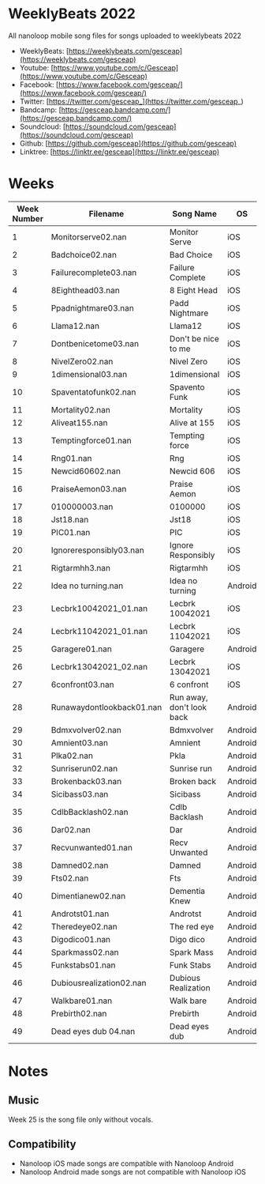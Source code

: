 # WeeklyBeats 2022

All nanoloop mobile song files for songs uploaded to weeklybeats 2022

* WeeklyBeats: [https://weeklybeats.com/gesceap](https://weeklybeats.com/gesceap)
* Youtube: [https://www.youtube.com/c/Gesceap](https://www.youtube.com/c/Gesceap)
* Facebook: [https://www.facebook.com/gesceap/](https://www.facebook.com/gesceap/)
* Twitter: [https://twitter.com/gesceap_](https://twitter.com/gesceap_)
* Bandcamp: [https://gesceap.bandcamp.com/](https://gesceap.bandcamp.com/)
* Soundcloud: [https://soundcloud.com/gesceap](https://soundcloud.com/gesceap)
* Github: [https://github.com/gesceap](https://github.com/gesceap)
* Linktree: [https://linktr.ee/gesceap](https://linktr.ee/gesceap)


# Weeks

| Week Number | Filename | Song Name | OS | BPM |
|-|-|-|-|-|
| 1 | Monitorserve02.nan | Monitor Serve | iOS | 160 |
| 2 | Badchoice02.nan | Bad Choice | iOS | 95 |
| 3 | Failurecomplete03.nan | Failure Complete | iOS | 120 |
| 4 | 8Eighthead03.nan | 8 Eight Head | iOS | 135 |
| 5 | Ppadnightmare03.nan | Padd Nightmare | iOS | 116 |
| 6 | Llama12.nan | Llama12 | iOS | 112 |
| 7 | Dontbenicetome03.nan | Don't be nice to me | iOS | 155 |
| 8 | NivelZero02.nan | Nivel Zero | iOS | 163 |
| 9 | 1dimensional03.nan | 1dimensional | iOS | 150 |
| 10 | Spaventatofunk02.nan | Spavento Funk | iOS | 165 |
| 11 | Mortality02.nan | Mortality | iOS | 135 |
| 12 | Aliveat155.nan | Alive at 155 | iOS | 155 |
| 13 | Temptingforce01.nan | Tempting force | iOS | 118 |
| 14 | Rng01.nan | Rng | iOS | 144 |
| 15 | Newcid60602.nan | Newcid 606 | iOS | 116 |
| 16 | PraiseAemon03.nan | Praise Aemon | iOS | 98 |
| 17 | 010000003.nan | 0100000 | iOS | 132 |
| 18 | Jst18.nan | Jst18 | iOS | 128 |
| 19 | PIC01.nan | PIC | iOS | 120 |
| 20 | Ignoreresponsibly03.nan | Ignore Responsibly | iOS | 130 |
| 21 | Rigtarmhh3.nan | Rigtarmhh | iOS | 105 |
| 22 | Idea no turning.nan | Idea no turning | Android | 135 |
| 23 | Lecbrk10042021_01.nan | Lecbrk 10042021 | iOS | 145 |
| 24 | Lecbrk11042021_01.nan | Lecbrk 11042021 | iOS | 140 |
| 25 | Garagere01.nan | Garagere | Android | 118 |
| 26 | Lecbrk13042021_02.nan | Lecbrk 13042021 | iOS | 135 |
| 27 | 6confront03.nan | 6 confront | iOS | 118 |
| 28 | Runawaydontlookback01.nan | Run away, don't look back | Android | 135 |
| 29 | Bdmxvolver02.nan | Bdmxvolver | Android | 120 |
| 30 | Amnient03.nan | Amnient | Android | 120 |
| 31 | Plka02.nan | Pkla | Android | 120 |
| 32 | Sunriserun02.nan | Sunrise run | Android | 118 |
| 33 | Brokenback03.nan | Broken back | Android | 145 |
| 34 | Sicibass03.nan | Sicibass | Android | 145 |
| 35 | CdlbBacklash02.nan | Cdlb Backlash | Android | 108 |
| 36 | Dar02.nan | Dar | Android | 105 |
| 37 | Recvunwanted01.nan | Recv Unwanted| Android | 114 |
| 38 | Damned02.nan | Damned | Android | 120 |
| 39 | Fts02.nan | Fts | Android | 145 |
| 40 | Dimentianew02.nan | Dementia Knew | Android | 118 |
| 41 | Androtst01.nan | Androtst | Android | 102 |
| 42 | Theredeye02.nan | The red eye | Android | 108 |
| 43 | Digodico01.nan | Digo dico | Android | 108 |
| 44 | Sparkmass02.nan | Spark Mass | Android | 160 |
| 45 | Funkstabs01.nan | Funk Stabs | Android | 125 |
| 46 | Dubiousrealization02.nan | Dubious Realization | Android | 145 |
| 47 | Walkbare01.nan | Walk bare | Android | 160 |
| 48 | Prebirth02.nan | Prebirth | Android | 118 |
| 49 | Dead eyes dub 04.nan | Dead eyes dub | Android | 130 |


# Notes

## Music

Week 25 is the song file only without vocals.

## Compatibility

* Nanoloop iOS made songs are compatible with Nanoloop Android
* Nanoloop Android made songs are not compatible with Nanoloop iOS
